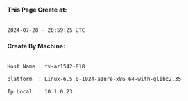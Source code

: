 
   
#### This Page Create at:

```bash

2024-07-28 - 20:59:25 UTC

```

#### Create By Machine:

```bash

Host Name : fv-az1542-818

platform  : Linux-6.5.0-1024-azure-x86_64-with-glibc2.35

Ip Local  : 10.1.0.23

```

